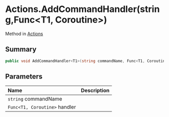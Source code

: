 # Actions.AddCommandHandler(string,Func<T1, Coroutine>)

Method in [Actions](/docs/api/csharp/yarn.unity.actions.md)

## Summary



```csharp
public void AddCommandHandler<T1>(string commandName, Func<T1, Coroutine> handler);
```

## Parameters

|Name|Description|
|:---|:---|
|`string` commandName||
|`Func<T1, Coroutine>` handler||

